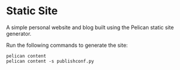 # Static Site

A simple personal website and blog built using the Pelican static site generator.


Run the following commands to generate the site:

    pelican content
    pelican content -s publishconf.py



